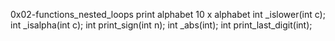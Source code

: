 0x02-functions_nested_loops
print alphabet
10 x alphabet
int _islower(int c);
int _isalpha(int c);
int print_sign(int n);
int _abs(int);
int print_last_digit(int);
